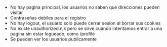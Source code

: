 - No hay pagina principal, los usuarios no saben que direcciones pueden visitar
- Contraseñas debiles para el registro
- No hay logout, el usuario solo puede cerrar sesion al borrar sus cookies
- No existe unauthorized.njk pero se sirve cuando intentamos entrar a una pagina sin estar logueado, como /profile
- Se pueden ver los usuarios publicamente


















